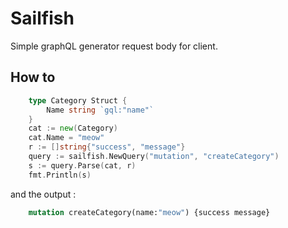 # Sailfish

Simple graphQL generator request body for client. 


## How to

```go
    type Category Struct {
	    Name string `gql:"name"`
    }
    cat := new(Category)
    cat.Name = "meow"
    r := []string{"success", "message"}
    query := sailfish.NewQuery("mutation", "createCategory")
	s := query.Parse(cat, r)
	fmt.Println(s)
``` 

and the output : 
```graphql
    mutation createCategory(name:"meow") {success message}
```
